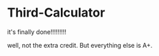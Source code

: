 # Third-Calculator

it's finally done!!!!!!!!!

well, not the extra credit. But everything else is A+.
